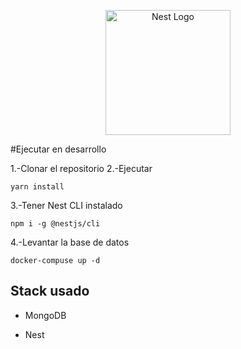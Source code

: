 <p align="center">
  <a href="http://nestjs.com/" target="blank"><img src="https://nestjs.com/img/logo-small.svg" width="200" alt="Nest Logo" /></a>
</p>

#Ejecutar en desarrollo

1.-Clonar el repositorio
2.-Ejecutar
```
yarn install
```

3.-Tener Nest CLI instalado

```
npm i -g @nestjs/cli
```

4.-Levantar la base de datos

```
docker-compuse up -d
```


## Stack usado
* MongoDB

* Nest